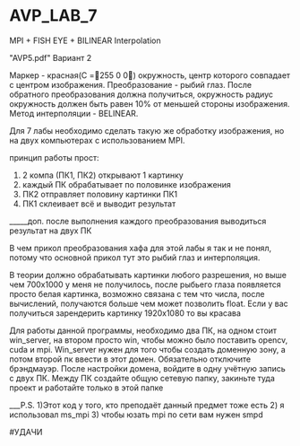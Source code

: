 # AVP_LAB_7
MPI  +  FISH EYE  +  BILINEAR Interpolation

"AVP5.pdf" Вариант 2

Маркер - красная(C =255 0 0) окружность, центр которого совпадает с центром изображения. Преобразование - рыбий глаз. После обратного преобразования
должна получиться, окружность радиус окружность должен быть равен 10% от меньшей стороны
изображения. Метод интерполяции - BELINEAR.

Для 7 лабы необходимо сделать такую же обработку изображения, но на двух компьютерах с использованием MPI.

принцип работы прост:
1) 2 компа (ПК1, ПК2) открывают 1 картинку
2) каждый ПК обрабатывает по половинке изображения
3) ПК2 отправляет половину картинки ПК1
4) ПК1 склеивает всё и выводит результат

_____доп. после выполнения каждого преобразования выводиться результат на двух ПК

В чем прикол преобразования хафа для этой лабы я так и не понял, потому что основной прикол тут это рыбий глаз и интерполяция.

В теории должно обрабатывать картинки любого разрешения, но выше чем 700х1000 у меня не получилось, после рыбьего глаза появляется просто белая картинка, 
возможно связана с тем что числа, после вычислений, получаются больше чем может позволить float. Если у вас получиться зарендерить картинку 1920х1080 то вы красава

Для работы данной программы, необходимо два ПК, на одном стоит win_server, на втором просто win, чтобы можно было поставить opencv, cuda и mpi.
Win_server нужен для того чтобы создать доменную зону, а потом второй пк ввести в этот домен. Обязательно отключите брэндмауэр.
После настройки домена, войдите в одну учётную запись с двух ПК. Между ПК создайте общую сетевую папку, закиньте туда проект и работайте только в этой папке

___P.S. 1)Этот код у того, кто преподаёт данный предмет тоже есть 2) я использовал ms_mpi 3) чтобы юзать mpi по сети вам нужен smpd 


#УДАЧИ
